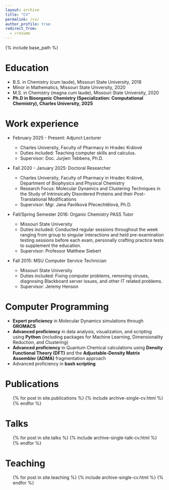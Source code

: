 ```yaml
---
layout: archive
title: "CV"
permalink: /cv/
author_profile: true
redirect_from:
  - /resume
---
```


{% include base_path %}

Education
======
* B.S. in Chemistry (cum laude), Missouri State University, 2018
* Minor in Mathematics, Missouri State University, 2020
* M.S. in Chemistry (magna cum laude), Missouri State University, 2020
* **Ph.D in Bioorganic Chemistry (Specialization: Computational Chemistry), Charles University, 2025**

Work experience
======
* February 2025 - Present: Adjunct Lecturer
  * Charles University, Faculty of Pharmacy in Hradec Králové
  * Duties included: Teaching computer skills and calculus.
  * Supervisor: Doc. Jurjien Tebbens, Ph.D.

* Fall 2020 - January 2025: Doctoral Researcher
  * Charles University, Faculty of Pharmacy in Hradec Králové, Department of Biophysics and Physical Chemistry
  * Research Focus: Molecular Dynamics and Clustering Techniques in the Study of Intrinsically Disordered Proteins and their Post-Translational Modifications
  * Supervisor: Mgr. Jana Pavlíková Přecechtělová, Ph.D.

* Fall/Spring Semester 2016: Organic Chemistry PASS Tutor
  * Missouri State University
  * Duties included: Conducted regular sessions throughout the week ranging from group to singular interactions and held pre-examination testing sessions before each exam, personally crafting practice tests to supplement the education.
  * Supervisor: Professor Matthew Siebert

* Fall 2015: MSU Computer Service Technician
  * Missouri State University
  * Duties included: Fixing computer problems, removing viruses, diagnosing Blackboard server issues, and other IT related problems.
  * Supervisor: Jeremy Henson

Computer Programming
======
* **Expert proficiency** in Molecular Dynamics simulations through **GROMACS**
* **Advanced proficiency** in data analysis, visualization, and scripting using **Python** (including packages for Machine Learning, Dimensionality Reduction, and Clustering)
* **Advanced proficiency** in Quantum Chemical calculations using **Density Functional Theory (DFT)** and the **Adjustable-Density Matrix Assembler (ADMA)** fragmentation approach
* Advanced proficiency in **bash scripting**

Publications
======
  <ul>{% for post in site.publications %}
    {% include archive-single-cv.html %}
  {% endfor %}</ul>

Talks
======
  <ul>{% for post in site.talks %}
    {% include archive-single-talk-cv.html %}
  {% endfor %}</ul>

Teaching
======
  <ul>{% for post in site.teaching %}
    {% include archive-single-cv.html %}
  {% endfor %}</ul>
